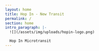 ```yaml
---
layout: home
title: Hop In - New Transit
permalink: /
section: home
intro_paragraph: |-
  ![](/assets/img/uploads/hopin-logo.png)

  Hop In Microtransit
---
```


